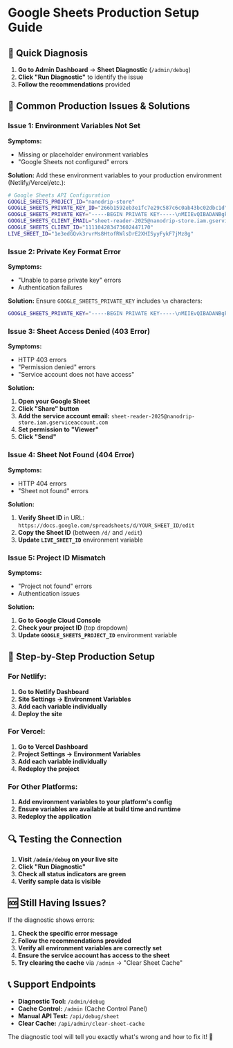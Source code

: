 # Google Sheets Production Setup Guide

## 🚀 Quick Diagnosis

1. **Go to Admin Dashboard** → **Sheet Diagnostic** (`/admin/debug`)
2. **Click "Run Diagnostic"** to identify the issue
3. **Follow the recommendations** provided

## 🔧 Common Production Issues & Solutions

### **Issue 1: Environment Variables Not Set**

**Symptoms:**
- Missing or placeholder environment variables
- "Google Sheets not configured" errors

**Solution:**
Add these environment variables to your production environment (Netlify/Vercel/etc.):

```bash
# Google Sheets API Configuration
GOOGLE_SHEETS_PROJECT_ID="nanodrip-store"
GOOGLE_SHEETS_PRIVATE_KEY_ID="266b1592eb3e1fc7e29c587c6c0ab43bc02dbc1d"
GOOGLE_SHEETS_PRIVATE_KEY="-----BEGIN PRIVATE KEY-----\nMIIEvQIBADANBgkqhkiG9w0BAQEFAASCBKcwggSjAgEAAoIBAQDXd8mxuCFBAvH5\n7nrXX3VgzK0bHhJdEfHqkpxN/hyFK9OGqEZ5gtAxQ+pO5kHYmcHqM1z/q+cXAYGI\nb90n6VmYjVg9fiHUI4YOTh5F9dk+c59YHI5sIJ6ggdaI7aHjWiGzNoyXsbyy3+8c\n0zEuqGTyq8MroIPcFoZuM5Ths3saftPNyZX0J21oOaRegYinthPps0uMydRsVQmp\nYCzU7KaMdDpzHM1hV4l07A3tBonsBN10A7xyvRl3KLgXDGIqViMmKqQLv7YzI8gF\nwnWP9Hw9ir+KKfP+wCKAQY2wXCHAVMHyVgDdnBfJ93/Qnxpk2MDTl27EexM9T/G3\nquUnw4GXAgMBAAECggEAFjkNR759SjPq5SOK7pUH3tioBKNQsuIGQ3Kk8F5ZxAUb\nJ0j1ISneyICqtUHbtLgBtLgLdXXeEGoKrsRq2OehDVzhUaZQCDiJu7FO6gRLSGer\nHZlZuck7fcPRGVpOV3aVAeOJvfOKSiCn4XSJdA3Q1j6Pk1EA3ehCK9ziFCKWJcs9\nINsnZG2TpmdFB//VHsbc02GkHWxK2wWnQv4iEv9BLfYfQaDA+P1KA4P6+ytTV1K8\nAZ06LLhO7HEtqHu93caduaIMjWsAxaqVwOPo59hJy32aX9MkyhoS5G/XQcZm1jTT\ngq6u5A8DkMMJZszRTq/Ll9yW/RP6sQJaM4LmLzhsQQKBgQDtJXyQS7hwNJIg2dVA\nM8AbVObmEWHsl4af+OpVbXy2cCVWttnh5hFlXU9BVTn0/zc/vGmDy0lOdP5Vy/gu\nn0ogBqDNSEpL5oKP6WlwOKDzxrrdBewQ71q68NsifxEZf0wASYKEpIu0EFasxor9\nGER3k/qwnRREPLjzc1Ezy+3IMQKBgQDomRcbIq2NoITEaSThafAG/Txrk8fxP/gd\nDyrJPz2vhynNmfkLLcZXxZQetbUoE7v+DehMoMsklsCWMV90mlrVVlZf1eHNWejs\nVT8fgidpUK79jgGRqRrU624oEeVupB/LWTVkVZ/Rfb1s41Agmaxc9KqMDBIbV9yI\nowsHQF28RwKBgBnolotNOoFHvQ9JvTqebMaPqApKq+AlTdf8Yd2jcJSd+/ZVU8iS\nUiQ45YfFv+c8WtTjyMNVWlTwAzlsZ1jwnjCRiM/krflM3cbLQXG5PhxkAdZT506S\nV99EoSxLpZqbhboiTdggAgNSJaYKqvSryg8mY6UYBDbQS4SNfLmj9f6BAoGBAODz\nHguaUCsGsSCbZ5WxtPetdf+8nsRNT5IbFxAm32ug1ucHIHqVPJuqdAP3TEqEO24K\n2T0yzQSH353iBiVpGqv0ofhxi73kVIYsM64vXBpYc8S4z/+lglOllZWfKTsF89Hg\nZuiwfq5GYyqp9NZyiOYlocNr8R8MrDZhKMtMjtsFAoGAK5OpWRq4E776id5+FJDk\nutI8g+nZyAif3kK+JRMQ3r2Mkcy1fR7nryxXUTveXsyTpVUv4cR/pvQ/4Ax4Ov1J\n3qBo4kDIlfQoOx6lzACHYFG0NpP3h8TjDQQaski/LD85HmOguoR4Jg93M9nzSvaa\nGUvVxxVLjWwLvCUBGEE/A+4=\n-----END PRIVATE KEY-----\n"
GOOGLE_SHEETS_CLIENT_EMAIL="sheet-reader-2025@nanodrip-store.iam.gserviceaccount.com"
GOOGLE_SHEETS_CLIENT_ID="111104283473602447170"
LIVE_SHEET_ID="1e3edGQvk3rvrMs8HtofRWlsDrE2XHISyyFykF7jMz8g"
```

### **Issue 2: Private Key Format Error**

**Symptoms:**
- "Unable to parse private key" errors
- Authentication failures

**Solution:**
Ensure `GOOGLE_SHEETS_PRIVATE_KEY` includes `\n` characters:
```bash
GOOGLE_SHEETS_PRIVATE_KEY="-----BEGIN PRIVATE KEY-----\nMIIEvQIBADANBgkqhkiG9w0BAQEFAASCBKcwggSjAgEAAoIBAQDXd8mx...\n-----END PRIVATE KEY-----\n"
```

### **Issue 3: Sheet Access Denied (403 Error)**

**Symptoms:**
- HTTP 403 errors
- "Permission denied" errors
- "Service account does not have access"

**Solution:**
1. **Open your Google Sheet**
2. **Click "Share" button**
3. **Add the service account email:** `sheet-reader-2025@nanodrip-store.iam.gserviceaccount.com`
4. **Set permission to "Viewer"**
5. **Click "Send"**

### **Issue 4: Sheet Not Found (404 Error)**

**Symptoms:**
- HTTP 404 errors
- "Sheet not found" errors

**Solution:**
1. **Verify Sheet ID** in URL: `https://docs.google.com/spreadsheets/d/YOUR_SHEET_ID/edit`
2. **Copy the Sheet ID** (between `/d/` and `/edit`)
3. **Update `LIVE_SHEET_ID`** environment variable

### **Issue 5: Project ID Mismatch**

**Symptoms:**
- "Project not found" errors
- Authentication issues

**Solution:**
1. **Go to Google Cloud Console**
2. **Check your project ID** (top dropdown)
3. **Update `GOOGLE_SHEETS_PROJECT_ID`** environment variable

## 🎯 Step-by-Step Production Setup

### **For Netlify:**

1. **Go to Netlify Dashboard**
2. **Site Settings → Environment Variables**
3. **Add each variable individually**
4. **Deploy the site**

### **For Vercel:**

1. **Go to Vercel Dashboard**
2. **Project Settings → Environment Variables**
3. **Add each variable individually**
4. **Redeploy the project**

### **For Other Platforms:**

1. **Add environment variables to your platform's config**
2. **Ensure variables are available at build time and runtime**
3. **Redeploy the application**

## 🔍 Testing the Connection

1. **Visit `/admin/debug` on your live site**
2. **Click "Run Diagnostic"**
3. **Check all status indicators are green**
4. **Verify sample data is visible**

## 🆘 Still Having Issues?

If the diagnostic shows errors:

1. **Check the specific error message**
2. **Follow the recommendations provided**
3. **Verify all environment variables are correctly set**
4. **Ensure the service account has access to the sheet**
5. **Try clearing the cache** via `/admin` → "Clear Sheet Cache"

## 📞 Support Endpoints

- **Diagnostic Tool:** `/admin/debug`
- **Cache Control:** `/admin` (Cache Control Panel)
- **Manual API Test:** `/api/debug/sheet`
- **Clear Cache:** `/api/admin/clear-sheet-cache`

The diagnostic tool will tell you exactly what's wrong and how to fix it! 🚀
